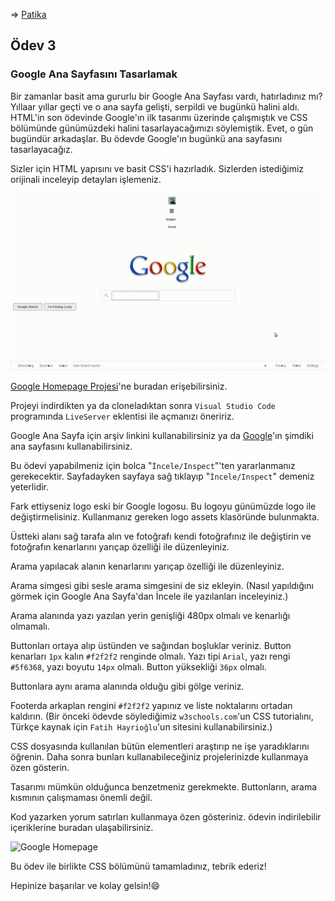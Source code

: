 => [Patika](https://app.patika.dev)

## Ödev 3

### Google Ana Sayfasını Tasarlamak

Bir zamanlar basit ama gururlu bir Google Ana Sayfası vardı, hatırladınız mı? Yıllaar yıllar geçti ve o ana sayfa gelişti, serpildi ve bugünkü halini aldı. HTML'in son ödevinde Google'ın ilk tasarımı üzerinde çalışmıştık ve CSS bölümünde günümüzdeki halini tasarlayacağımızı söylemiştik. Evet, o gün bugündür arkadaşlar. Bu ödevde Google'ın bugünkü ana sayfasını tasarlayacağız.

Sizler için HTML yapısını ve basit CSS'i hazırladık. Sizlerden istediğimiz orijinali inceleyip detayları işlemeniz.

![googlehomepage](https://raw.githubusercontent.com/Kodluyoruz/taskforce/main/css/odev2/figures/googlehomepage.gif)

[Google Homepage Projesi](https://github.com/Kodluyoruz/taskforce/tree/main/css/odev2/google_homepage)'ne buradan erişebilirsiniz.

Projeyi indirdikten ya da cloneladıktan sonra ``Visual Studio Code`` programında ``LiveServer`` eklentisi ile açmanızı öneririz.

Google Ana Sayfa için arşiv linkini kullanabilirsiniz ya da [Google](wwww.google.com)'ın şimdiki ana sayfasını kullanabilirsiniz.

Bu ödevi yapabilmeniz için bolca "``İncele/Inspect``"'ten yararlanmanız gerekecektir. Sayfadayken sayfaya sağ tıklayıp "``İncele/Inspect``" demeniz yeterlidir.

Fark ettiyseniz logo eski bir Google logosu. Bu logoyu günümüzde logo ile değiştirmelisiniz. Kullanmanız gereken logo assets klasöründe bulunmakta.

Üstteki alanı sağ tarafa alın ve fotoğrafı kendi fotoğrafınız ile değiştirin ve fotoğrafın kenarlarını yarıçap özelliği ile düzenleyiniz.

Arama yapılacak alanın kenarlarını yarıçap özelliği ile düzenleyiniz.

Arama simgesi gibi sesle arama simgesini de siz ekleyin. (Nasıl yapıldığını görmek için Google Ana Sayfa'dan İncele ile yazılanları inceleyiniz.)

Arama alanında yazı yazılan yerin genişliği 480px olmalı ve kenarlığı olmamalı.

Buttonları ortaya alıp üstünden ve sağından boşluklar veriniz. Button kenarları ``1px`` kalın ``#f2f2f2`` renginde olmalı. Yazı tipi ``Arial``, yazı rengi ``#5f6368``, yazı boyutu ``14px`` olmalı. Button yüksekliği ``36px`` olmalı.

Buttonlara aynı arama alanında olduğu gibi gölge veriniz.

Footerda arkaplan rengini ``#f2f2f2`` yapınız ve liste noktalarını ortadan kaldırın. (Bir önceki ödevde söylediğimiz ``w3schools.com``'un CSS tutorialını, Türkçe kaynak için ``Fatih Hayrioğlu``'un sitesini kullanabilirsiniz.)

CSS dosyasında kullanılan bütün elementleri araştırıp ne işe yaradıklarını öğrenin. Daha sonra bunları kullanabileceğiniz projelerinizde kullanmaya özen gösterin.

Tasarımı mümkün olduğunca benzetmeniz gerekmekte. Buttonların, arama kısmının çalışmaması önemli değil.

Kod yazarken yorum satırları kullanmaya özen gösteriniz. ödevin indirilebilir içeriklerine buradan ulaşabilirsiniz.

![Google Homepage](images/google.png)

Bu ödev ile birlikte CSS bölümünü tamamladınız, tebrik ederiz!

Hepinize başarılar ve kolay gelsin!😄